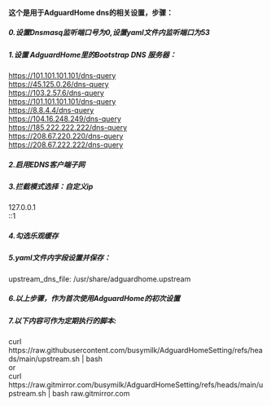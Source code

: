<h4>这个是用于AdguardHome dns的相关设置，步骤：</h4>
<h5>0.设置Dnsmasq监听端口号为0,设置yaml文件内监听端口为53</h5>
<h5>1.设置 AdguardHome里的Bootstrap DNS 服务器：</h5>

  https://101.101.101.101/dns-query<br>
  https://45.125.0.26/dns-query<br>
  https://103.2.57.6/dns-query<br>
  https://101.101.101.101/dns-query<br>
  https://8.8.4.4/dns-query<br>
  https://104.16.248.249/dns-query<br>
  https://185.222.222.222/dns-query<br>
  https://208.67.220.220/dns-query<br>
  https://208.67.222.222/dns-query<br>

<h5>2.启用EDNS客户端子网</h5>

<h5>3.拦截模式选择：自定义ip</h5>
  127.0.0.1<br>
  ::1<br>
<h5>4.勾选乐观缓存</h5>
<h5>5.yaml文件内字段设置并保存：</h5>

  upstream_dns_file: /usr/share/adguardhome.upstream

<h5>6.以上步骤，作为首次使用AdguardHome的初次设置</h5>

<h5>7.以下内容可作为定期执行的脚本:</h5>
 curl https://raw.githubusercontent.com/busymilk/AdguardHomeSetting/refs/heads/main/upstream.sh | bash<br>
 or<br>
 curl https://raw.gitmirror.com/busymilk/AdguardHomeSetting/refs/heads/main/upstream.sh | bash raw.gitmirror.com
  

 
 



